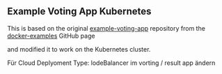 ## Example Voting App Kubernetes

This is based on the original [example-voting-app](https://github.com/dockersamples/example-voting-app) repository from the [docker-examples](https://github.com/dockersamples) GitHub page

and modified it to work on the Kubernetes cluster.


Für Cloud Deplyoment Type: lodeBalancer im vorting / result app ändern
